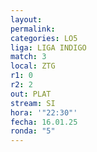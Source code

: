 ```yaml
---
layout: 
permalink: 
categories: LO5
liga: LIGA INDIGO
match: 3
local: ZTG
r1: 0
r2: 2
out: PLAT
stream: SI
hora: '"22:30"'
fecha: 16.01.25
ronda: "5"
---
```

